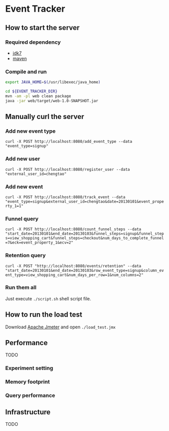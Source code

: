 # Event Tracker

## How to start the server
### Required dependency
* [jdk7](http://www.oracle.com/technetwork/java/javase/downloads/jdk7-downloads-1880260.html)
* [maven](http://maven.apache.org)

### Compile and run
```bash
export JAVA_HOME=$(/usr/libexec/java_home)

cd ${EVENT_TRACKER_DIR}
mvn -am -pl web clean package
java -jar web/target/web-1.0-SNAPSHOT.jar
```

## Manually curl the server

### Add new event type
`curl -X POST http://localhost:8080/add_event_type --data "event_type=signup"`

### Add new user
`curl -X POST http://localhost:8080/register_user --data "external_user_id=chengtao"`

### Add new event
`curl -X POST http://localhost:8080/track_event --data "event_type=signup&external_user_id=chengtao&date=20130101&event_property_1=1"`

### Funnel query
`curl -X POST http://localhost:8080/count_funnel_steps --data "start_date=20130101&end_date=20130103&funnel_steps=signup&funnel_steps=view_shopping_cart&funnel_steps=checkout&num_days_to_complete_funnel=7&eck=event_property_1&ecv=2"`

### Retention query
`curl -X POST "http://localhost:8080/events/retention" --data "start_date=20130101&end_date=20130103&row_event_type=signup&column_event_type=view_shopping_cart&num_days_per_row=1&num_columns=2"`

### Run them all
Just execute `./script.sh` shell script file.

## How to run the load test
Download [Apache Jmeter](http://jmeter.apache.org) and open `./load_test.jmx`

## Performance
TODO
### Experiment setting
### Memory footprint
### Query performance

## Infrastructure
TODO


